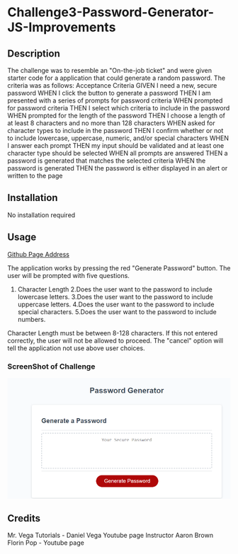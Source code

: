# Challenge3-Password-Generator-JS-Improvements

## Description
 The challenge was to resemble an "On-the-job ticket" and were given starter code for a application that could generate a random password. The criteria was as follows:
Acceptance Criteria
GIVEN I need a new, secure password
WHEN I click the button to generate a password
THEN I am presented with a series of prompts for password criteria
WHEN prompted for password criteria
THEN I select which criteria to include in the password
WHEN prompted for the length of the password
THEN I choose a length of at least 8 characters and no more than 128 characters
WHEN asked for character types to include in the password
THEN I confirm whether or not to include lowercase, uppercase, numeric, and/or special characters
WHEN I answer each prompt
THEN my input should be validated and at least one character type should be selected
WHEN all prompts are answered
THEN a password is generated that matches the selected criteria
WHEN the password is generated
THEN the password is either displayed in an alert or written to the page

  ## Installation
 No installation required

 ## Usage

[Github Page Address]()

 The application works by pressing the red "Generate Password" button. The user will be prompted with five questions. 
 1. Character Length
 2.Does the user want to the password to include lowercase letters.
 3.Does the user want to the password to include uppercase letters.
 4.Does the user want to the password to include special characters.
 5.Does the user want to the password to include numbers.

 Character Length must be between 8-128 characters. If this not entered correctly, the user will not be allowed to proceed. The "cancel" option will tell the application not use above user choices. 

### ScreenShot of Challenge
![screen shot of module 1 challenge 1](Assets\Random-Password-app-01.PNG)

        



## Credits
Mr. Vega Tutorials - Daniel Vega Youtube page
Instructor Aaron Brown
Florin Pop - Youtube page 
